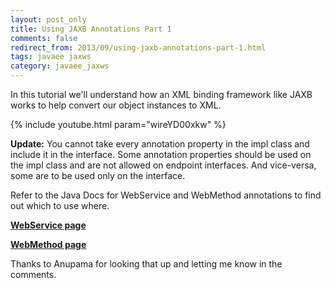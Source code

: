 ```yaml
---           
layout: post_only
title: Using JAXB Annotations Part 1
comments: false
redirect_from: 2013/09/using-jaxb-annotations-part-1.html
tags: javaee jaxws
category: javaee_jaxws
---
```


In this tutorial we'll understand how an XML binding framework like JAXB works to help convert our object instances to XML. 

{% include youtube.html param="wireYD00xkw" %}

**Update:** You cannot take every annotation property in the impl class and include it in the interface. Some annotation properties should be used on the impl class and are not allowed on endpoint interfaces. And vice-versa, some are to be used only on the interface.

Refer to the Java Docs for WebService and WebMethod annotations to find out which to use where.

<a href="http://docs.oracle.com/javase/7/docs/api/javax/jws/WebService.html"> <b> WebService page </b> </a> 

<a href="http://docs.oracle.com/javase/7/docs/api/javax/jws/WebMethod.html"> <b> WebMethod page </b> </a> 

Thanks to Anupama for looking that up and letting me know in the comments.